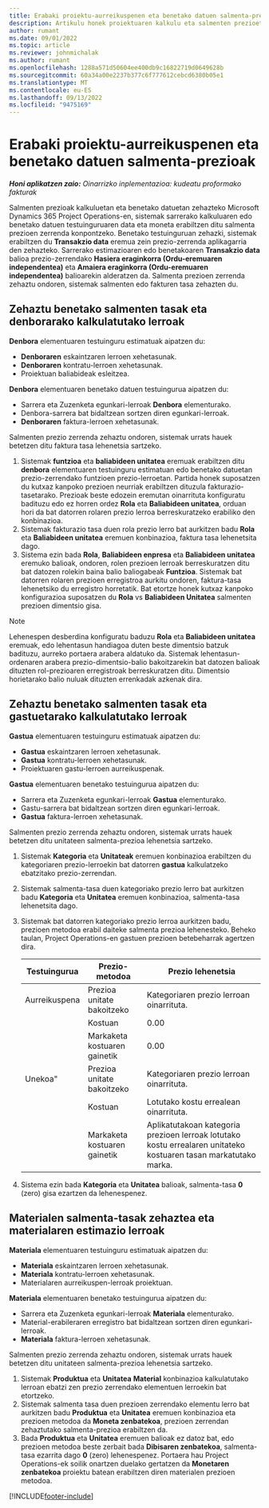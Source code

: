 ```yaml
---
title: Erabaki proiektu-aurreikuspenen eta benetako datuen salmenta-prezioak
description: Artikulu honek proiektuaren kalkulu eta salmenten prezioetan oinarritutako kostu-tasak zehazteari buruzko informazioa eskaintzen du.
author: rumant
ms.date: 09/01/2022
ms.topic: article
ms.reviewer: johnmichalak
ms.author: rumant
ms.openlocfilehash: 1288a571d50604ee400db9c16822719d0649628b
ms.sourcegitcommit: 60a34a00e2237b377c6f777612cebcd6380b05e1
ms.translationtype: MT
ms.contentlocale: eu-ES
ms.lasthandoff: 09/13/2022
ms.locfileid: "9475169"
---
```

# <a name="determine-sales-prices-for-project-estimates-and-actuals"></a>Erabaki proiektu-aurreikuspenen eta benetako datuen salmenta-prezioak

_**Honi aplikatzen zaio:** Oinarrizko inplementazioa: kudeatu proformako fakturak_

Salmenten prezioak kalkuluetan eta benetako datuetan zehazteko Microsoft Dynamics 365 Project Operations-en, sistemak sarrerako kalkuluaren edo benetako datuen testuinguruaren data eta moneta erabiltzen ditu salmenta prezioen zerrenda konpontzeko. Benetako testuinguruan zehazki, sistemak erabiltzen du **Transakzio data** eremua zein prezio-zerrenda aplikagarria den zehazteko. Sarrerako estimazioaren edo benetakoaren **Transakzio data** balioa prezio-zerrendako **Hasiera eraginkorra (Ordu-eremuaren independentea)** eta **Amaiera eraginkorra (Ordu-eremuaren independentea)** balioarekin alderatzen da. Salmenta prezioen zerrenda zehaztu ondoren, sistemak salmenten edo fakturen tasa zehazten du.

## <a name="determining-sales-rates-on-actual-and-estimate-lines-for-time"></a>Zehaztu benetako salmenten tasak eta denborarako kalkulatutako lerroak

**Denbora** elementuaren testuinguru estimatuak aipatzen du:

- **Denboraren** eskaintzaren lerroen xehetasunak.
- **Denboraren** kontratu-lerroen xehetasunak.
- Proiektuan baliabideak esleitzea.

**Denbora** elementuaren benetako datuen testuingurua aipatzen du:

- Sarrera eta Zuzenketa egunkari-lerroak **Denbora** elementurako.
- Denbora-sarrera bat bidaltzean sortzen diren egunkari-lerroak.
- **Denboraren** faktura-lerroen xehetasunak. 

Salmenten prezio zerrenda zehaztu ondoren, sistemak urrats hauek betetzen ditu faktura tasa lehenetsia sartzeko.

1. Sistemak **funtzioa** eta **baliabideen unitatea** eremuak erabiltzen ditu **denbora** elementuaren testuinguru estimatuan edo benetako datuetan prezio-zerrendako funtzioen prezio-lerroetan. Partida honek suposatzen du kutxaz kanpoko prezioen neurriak erabiltzen dituzula fakturazio-tasetarako. Prezioak beste edozein eremutan oinarrituta konfiguratu badituzu edo ez horren ordez **Rola** eta **Baliabideen unitatea**, orduan hori da bat datorren rolaren prezio lerroa berreskuratzeko erabiliko den konbinazioa.
1. Sistemak fakturazio tasa duen rola prezio lerro bat aurkitzen badu **Rola** eta **Baliabideen unitatea** eremuen konbinazioa, faktura tasa lehenetsita dago.
1. Sistema ezin bada **Rola**, **Baliabideen enpresa** eta **Baliabideen unitatea** eremuko balioak, ondoren, rolen prezioen lerroak berreskuratzen ditu bat datozen rolekin baina balio baliogabeak **Funtzioa**. Sistemak bat datorren rolaren prezioen erregistroa aurkitu ondoren, faktura-tasa lehenetsiko du erregistro horretatik. Bat etortze honek kutxaz kanpoko konfigurazioa suposatzen du **Rola** vs **Baliabideen Unitatea** salmenten prezioen dimentsio gisa.

> [!NOTE]
> Lehenespen desberdina konfiguratu baduzu **Rola** eta **Baliabideen unitatea** eremuak, edo lehentasun handiagoa duten beste dimentsio batzuk badituzu, aurreko portaera arabera aldatuko da. Sistemak lehentasun-ordenaren arabera prezio-dimentsio-balio bakoitzarekin bat datozen balioak dituzten rol-prezioaren erregistroak berreskuratzen ditu. Dimentsio horietarako balio nuluak dituzten errenkadak azkenak dira.

## <a name="determining-sales-rates-on-actual-and-estimate-lines-for-expense"></a>Zehaztu benetako salmenten tasak eta gastuetarako kalkulatutako lerroak

**Gastua** elementuaren testuinguru estimatuak aipatzen du:

- **Gastua** eskaintzaren lerroen xehetasunak.
- **Gastua** kontratu-lerroen xehetasunak.
- Proiektuaren gastu-lerroen aurreikuspenak.

**Gastua** elementuaren benetako testuingurua aipatzen du:

- Sarrera eta Zuzenketa egunkari-lerroak **Gastua** elementurako.
- Gastu-sarrera bat bidaltzean sortzen diren egunkari-lerroak.
- **Gastua** faktura-lerroen xehetasunak. 

Salmenten prezio zerrenda zehaztu ondoren, sistemak urrats hauek betetzen ditu unitateen salmenta-prezioa lehenetsia sartzeko.

1. Sistemak **Kategoria** eta **Unitateak** eremuen konbinazioa erabiltzen du kategoriaren prezio-lerroekin bat datorren **gastua** kalkulatzeko ebatzitako prezio-zerrendan.
1. Sistemak salmenta-tasa duen kategoriako prezio lerro bat aurkitzen badu **Kategoria** eta **Unitatea** eremuen konbinazioa, salmenta-tasa lehenetsita dago.
1. Sistemak bat datorren kategoriako prezio lerroa aurkitzen badu, prezioen metodoa erabil daiteke salmenta prezioa lehenesteko. Beheko taulan, Project Operations-en gastuen prezioen betebeharrak agertzen dira.

    | Testuingurua | Prezio-metodoa | Prezio lehenetsia |
    | --- | --- | --- |
    | Aurreikuspena | Prezioa unitate bakoitzeko | Kategoriaren prezio lerroan oinarrituta. |
    |        | Kostuan | 0.00 |
    |        | Markaketa kostuaren gainetik | 0.00 |
    | Unekoa" | Prezioa unitate bakoitzeko | Kategoriaren prezio lerroan oinarrituta. |
    |        | Kostuan | Lotutako kostu errealean oinarrituta. |
    |        | Markaketa kostuaren gainetik | Aplikatutakoan kategoria prezioen lerroak lotutako kostu errealaren unitateko kostuaren tasan markatutako marka. |

1. Sistema ezin bada **Kategoria** eta **Unitatea** balioak, salmenta-tasa **0** (zero) gisa ezartzen da lehenespenez.

## <a name="determining-sales-rates-on-actual-and-estimate-lines-for-material"></a>Materialen salmenta-tasak zehaztea eta materialaren estimazio lerroak

**Materiala** elementuaren testuinguru estimatuak aipatzen du:

- **Materiala** eskaintzaren lerroen xehetasunak.
- **Materiala** kontratu-lerroen xehetasunak.
- Materialaren aurreikuspen-lerroak proiektuan.

**Materiala** elementuaren benetako testuingurua aipatzen du:

- Sarrera eta Zuzenketa egunkari-lerroak **Materiala** elementurako.
- Material-erabileraren erregistro bat bidaltzean sortzen diren egunkari-lerroak.
- **Materiala** faktura-lerroen xehetasunak. 

Salmenten prezio zerrenda zehaztu ondoren, sistemak urrats hauek betetzen ditu unitateen salmenta-prezioa lehenetsia sartzeko.

1. Sistemak **Produktua** eta **Unitatea** **Material** konbinazioa kalkulatutako lerroan ebatzi zen prezio zerrendako elementuen lerroekin bat etortzeko.
1. Sistemak salmenta tasa duen prezioen zerrendako elementu lerro bat aurkitzen badu **Produktua** eta **Unitatea** eremuen konbinazioa eta prezioen metodoa da **Moneta zenbatekoa**, prezioen zerrendan zehaztutako salmenta-prezioa erabiltzen da. 
1. Bada **Produktua** eta **Unitatea** eremuen balioak ez datoz bat, edo prezioen metodoa beste zerbait bada **Dibisaren zenbatekoa**, salmenta-tasa ezarrita dago **0** (zero) lehenespenez. Portaera hau Project Operations-ek soilik onartzen duelako gertatzen da **Monetaren zenbatekoa** proiektu batean erabiltzen diren materialen prezioen metodoa.

[!INCLUDE[footer-include](../../includes/footer-banner.md)]
